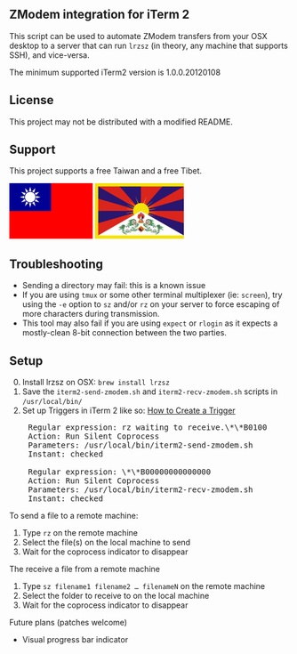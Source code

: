 ZModem integration for iTerm 2
------------------------------

This script can be used to automate ZModem transfers from your OSX desktop to a server that can run `lrzsz` (in theory, any machine 
that supports SSH), and vice-versa.

The minimum supported iTerm2 version is 1.0.0.20120108

License
-------

This project may not be distributed with a modified README.

Support
-------

This project supports a free Taiwan and a free Tibet.

<img src="flag.svg" alt="Free Taiwan" height="100"> <img src="flag2.svg" alt="Free Tibet" height="100">

Troubleshooting
---------------

 * Sending a directory may fail: this is a known issue
 * If you are using `tmux` or some other terminal multiplexer (ie: `screen`), try using the `-e` option to `sz` and/or `rz` on your server to force escaping of more characters during transmission.
 * This tool may also fail if you are using `expect` or `rlogin` as it expects a mostly-clean 8-bit connection between the two parties.

Setup
-----

0. Install lrzsz on OSX: `brew install lrzsz`
1. Save the `iterm2-send-zmodem.sh` and `iterm2-recv-zmodem.sh` scripts in `/usr/local/bin/`
2. Set up Triggers in iTerm 2 like so:
[How to Create a Trigger](https://www.iterm2.com/documentation-triggers.html)

<pre>
    Regular expression: rz waiting to receive.\*\*B0100
    Action: Run Silent Coprocess
    Parameters: /usr/local/bin/iterm2-send-zmodem.sh
    Instant: checked

    Regular expression: \*\*B00000000000000
    Action: Run Silent Coprocess
    Parameters: /usr/local/bin/iterm2-recv-zmodem.sh
    Instant: checked
</pre>

To send a file to a remote machine:

1. Type `rz` on the remote machine
2. Select the file(s) on the local machine to send
3. Wait for the coprocess indicator to disappear

The receive a file from a remote machine

1. Type `sz filename1 filename2 … filenameN` on the remote machine
2. Select the folder to receive to on the local machine
3. Wait for the coprocess indicator to disappear

Future plans (patches welcome)

 - Visual progress bar indicator
